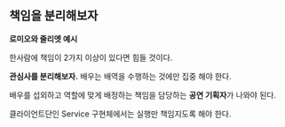 ## 책임을 분리해보자



**로미오와 줄리엣 예시**

한사람에 책임이 2가지 이상이 있다면 힘들 것이다.

**관심사를 분리해보자.** 배우는 배역을 수행하는 것에만 집중 해야 한다.

배우를 섭외하고 역할에 맞게 배정하는 책임을 담당하는 **공연 기획자**가 나와야 된다.



클라이언트단인 Service 구현체에서는 실행만 책임지도록 해야 한다.